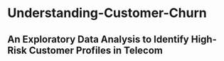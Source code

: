 # Understanding-Customer-Churn
## An Exploratory Data Analysis to Identify High-Risk Customer Profiles in Telecom
